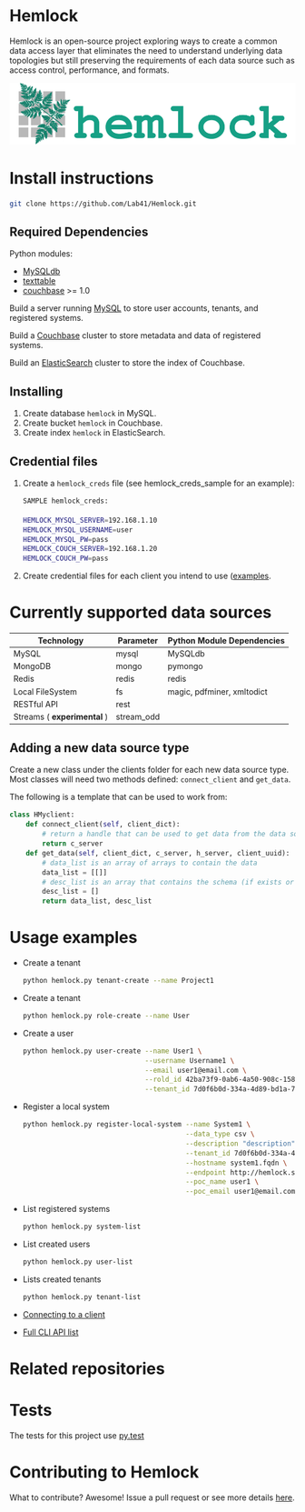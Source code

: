 Hemlock
=======

Hemlock is an open-source project exploring ways to create a common data access
layer that eliminates the need to understand underlying data topologies but
still preserving the requirements of each data source such as access control,
performance, and formats.

![Hemlock L](docs/images/logo.png "Hemlock")

Install instructions
====================

```bash
git clone https://github.com/Lab41/Hemlock.git
```

Required Dependencies
---------------------

Python modules:
- [MySQLdb](http://mysql-python.sourceforge.net/MySQLdb.html)
- [texttable](https://pypi.python.org/pypi/texttable)
- [couchbase](http://www.couchbase.com/communities/python/getting-started) >= 1.0

Build a server running [MySQL](http://www.mysql.com/) to store user accounts, tenants, and registered 
systems.

Build a [Couchbase](http://www.couchbase.com/) cluster to store metadata and data of registered systems.

Build an [ElasticSearch](http://www.elasticsearch.org/) cluster to store the index of Couchbase.


Installing
----------

1. Create database ``hemlock`` in MySQL.
2. Create bucket ``hemlock`` in Couchbase.
3. Create index ``hemlock`` in ElasticSearch.


Credential files
----------------

1. Create a ``hemlock_creds`` file (see hemlock_creds_sample for an example): 
    ```bash
    SAMPLE hemlock_creds:
    
    HEMLOCK_MYSQL_SERVER=192.168.1.10
    HEMLOCK_MYSQL_USERNAME=user
    HEMLOCK_MYSQL_PW=pass
    HEMLOCK_COUCH_SERVER=192.168.1.20
    HEMLOCK_COUCH_PW=pass
    ```
2. Create credential files for each client you intend to use ([examples](https://github.com/Lab41/Hemlock/clients/).


Currently supported data sources
================================

Technology | Parameter | Python Module Dependencies
---------- | --------- | ------------
MySQL      | mysql     | MySQLdb
MongoDB    | mongo     | pymongo
Redis      | redis     | redis
Local FileSystem | fs  | magic, pdfminer, xmltodict
RESTful API | rest     | 
Streams ( **experimental** )   | stream_odd |


Adding a new data source type
-----------------------------

Create a new class under the clients folder for each new data source type.  Most
classes will need two methods defined: ``connect_client`` and ``get_data``.

The following is a template that can be used to work from:

```python
class HMyclient:
    def connect_client(self, client_dict):
        # return a handle that can be used to get data from the data source
        return c_server
    def get_data(self, client_dict, c_server, h_server, client_uuid):
        # data_list is an array of arrays to contain the data
        data_list = [[]]
        # desc_list is an array that contains the schema (if exists or known)
        desc_list = []
        return data_list, desc_list
```

Usage examples
==============

- Create a tenant

    ```bash
    python hemlock.py tenant-create --name Project1
    ```
- Create a tenant

    ```bash
    python hemlock.py role-create --name User
    ```
- Create a user

    ```bash
    python hemlock.py user-create --name User1 \
                                  --username Username1 \
                                  --email user1@email.com \
                                  --rold_id 42ba73f9-0ab6-4a50-908c-1585955754f4 \
                                  --tenant_id 7d0f6b0d-334a-4d89-bd1a-70e8e1c04aa6
    ```
- Register a local system

    ```bash
    python hemlock.py register-local-system --name System1 \
                                            --data_type csv \
                                            --description "description" \
                                            --tenant_id 7d0f6b0d-334a-4d89-bd1a-70e8e1c04aa6 \
                                            --hostname system1.fqdn \
                                            --endpoint http://hemlock.server/ \
                                            --poc_name user1 \
                                            --poc_email user1@email.com
    ```
- List registered systems

    ```bash
    python hemlock.py system-list
    ```
- List created users

    ```bash
    python hemlock.py user-list
    ```
- Lists created tenants

    ```bash
    python hemlock.py tenant-list
    ```
- [Connecting to a client](https://github.com/Lab41/Hemlock/clients/)
- [Full CLI API list](https://github.com/Lab41/Hemlock/blob/master/docs/CLI.md)


Related repositories
====================

Tests
=====

The tests for this project use [py.test](http://pytest.org/latest/)

Contributing to Hemlock
=======================

What to contribute?  Awesome!  Issue a pull request or see more details [here](https://github.com/Lab41/Hemlock/blob/master/CONTRIBUTING.md).

